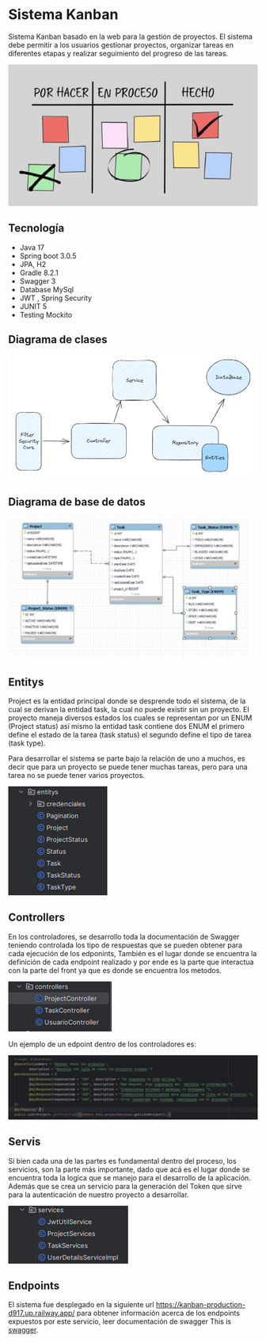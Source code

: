 # Sistema Kanban

Sistema Kanban basado en la web para la gestión de proyectos. El sistema debe permitir a los usuarios gestionar proyectos, organizar tareas en diferentes etapas y realizar seguimiento del progreso de las tareas.

![Imagen tablero kanban](/doc/kanban.png)

## Tecnología
- Java 17
- Spring boot 3.0.5
- JPA, H2
- Gradle 8.2.1
- Swagger 3
- Database MySql
- JWT , Spring Security
- JUNIT 5 
- Testing Mockito

## Diagrama de clases
![Imagen tablero kanban](/doc/pry.png)

## Diagrama de base de datos

![Imagen tablero kanban](/doc/modelo.png)

## Entitys

Project es la entidad principal donde se desprende todo el sistema, de la cual se derivan la entidad task, la cual no puede existir sin un proyecto. El proyecto maneja diversos estados los cuales se representan por un ENUM (Project status) así mismo la entidad task contiene dos ENUM el primero define el estado de la tarea (task status) el segundo define el tipo de tarea (task type).

Para desarrollar el sistema se parte bajo la relación de uno a muchos, es decir que para un proyecto se puede tener muchas tareas, pero para una tarea no se puede tener varios proyectos.

![Imagen tablero kanban](/doc/entitys.png)

## Controllers

En los controladores, se desarrollo toda la documentación de Swagger teniendo controlada los tipo de respuestas que se pueden obtener para cada ejecución de los edponints, También 
es el lugar donde se encuentra la definición de cada endpoint realizado y por ende es la parte que interactua con la parte del front ya que es donde se encuentra los metodos.

![Imagen tablero kanban](/doc/controllers.png)

Un ejemplo de un edpoint dentro de los controladores es:

![Imagen tablero kanban](/doc/ejeControllers.png)

## Servis

Sí bien cada una de las partes es fundamental dentro del proceso, los servicios, son la parte más importante, dado que acá es el lugar donde 
se encuentra toda la logica que se manejo para el desarrollo de la aplicación. Además que se crea un servicio para la generación del Token que sirve para la autenticación 
de nuestro proyecto a desarrollar. 

![Imagen tablero kanban](/doc/services.png)

## Endpoints
El sistema fue desplegado en la siguiente url https://kanban-production-d917.up.railway.app/ para 
obtener información acerca de los endpoints expuestos por este servicio, leer documentación de swagger
This is [swagger](https://kanban-production-d917.up.railway.app/swagger-ui/index.html "Swagger").

